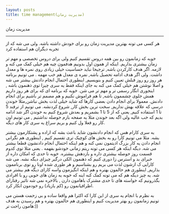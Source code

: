 ```yaml
---
layout: posts
title: time management(مدیریت زمان)
---
```

مدیریت زمان

---




هر کسی می تونه بهترین مدیریت زمان رو برای خودش داشته باشه. ولی می شه که از تجربه دیگران هم استفاده کرد

خوبه که زمانمون رو بین همه دروس تقسیم کنیم ولی برای دروس تخصصی و مهم تر زمان بیشتری  بذاریم.
اینکه از همون اول بدونیم هدفمون چیه هم خیلی کمک می کنه و لازمه.
اگر هدف کارکردن باشه, ترجیحا نباید حساسیت خیلی زیادی روی نمره ها و معدل داشت. ولی اگر هدف ادامه تحصیل باشه, نمره ی  معدل هم خب مهمه
.
می تونیم برنامه هر روز رو روز قبلش تعیین کنیم و بنویسیم, اینطوری احتمال انجام دادنش بیشتر می شه و اصلا نوشتن هم خیلی کمک می کنه به جای 
اینکه فقط یه سری چیزا توی ذهنمون باشه , اینجوری انگار رسمی تر و مهم تر می شن.
خوبه که برنامه ای که برای هر روز داریم  همش جلوی چشممون باشه, تا هم فراموش نکنیم و هم مصمم تر باشیم برای انجام دادنش.
معمولا برای انجام دادن بعضی کارها که شاید خیلی لذت بخش نباشن,مثلا خوندن درسی که علاقه بهش نداریم, سخت ترین بخش کار, شروع کردنشه.
می تونیم از ترفند 5 تا 1 استفاده کنیم, یعنی که از 5 تا 1 بشمریم و بعدش شروع کنیم به خوندن
اگر شد ادامه بدیم که خب عالیه ولی اگه بعد خوندن مثلا یه صفحه بازم حوصله نداشتیم , می تونیم اون کار رو فعلا ول کنیم و بریم سراغ یه سری کار های دیگه.

یه سری کارام هس که انجام دادنشون شاید باعث بشه که اراده و پشتکارمون بیشتر بشه.
مثلا می تونیم کارا رو به بخش های کوچیک تری تقسیم کنیم , اینطوری هم نگرانی انجام دادن یه کار بزرگ اذیتمون نمی کنه و هم اینکه احتمال انجام دادنشون قطعا بیشتر می شه.
دیگه اینکه هر کسی می تونه ریتم زمانی خودشو بفهمه . یعنی مثلا توی کدوم قسمت روز حوصله بیشتری داره و بازدهش بیشتره.
خوبه تا حدی که امکان داره از خبرای بد و استرس زا دوری کنیم که ذهنمون الکی درگیر چیزای دیگه نشه.
می شه کارایی ک ازشون لذت می بریم رو بشناسیم و هر طوری شده اونا رو توی برناممون بذاریم, اینطوری هم حالمون بهتره و هم اینکه انگیزمون واسه کارای دیگه هم بیشتر می شه.
یه چیز دیگه هم که می تونه کمک کنه اینه که خوبه یه زمان های خوبی رو با افرادی بگذرونیم که خواسته های تا حدی مشترک باهامون دارن , بالاخره نمی شه تاثیر رفتارای اطرافیانمون رو (کم یازیاد) رو خودمون انکار کرد.

به نظرم با انجام یه سری از این کارا که اکثرا هم واقعا ساده و بی زحمت هستن می تونیم زمانمون رو بهتر مدیریت کنیم و اینطوری هم حالمون بهتره و هم رسیدن به هدف هامون راحت تر:))



